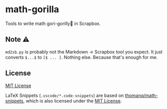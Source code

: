 # math-gorilla

Tools to write math gori-gorilly🦍 in Scrapbox.



## Note ⚠
`md2sb.py` is probably not the Markdown -> Scrapbox tool you expect. It just converts `$...$` to `[$ ... ]`. Nothing else. Because that's enough for me.

## License
[MIT License](./LICENSE)

LaTeX Snippets (`.vscode/*.code-snippets`) are based on [thomanq/math-snippets](https://github.com/thomanq/math-snippets), which is also licensed under the [MIT License](https://opensource.org/licenses/mit-license.php).
